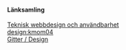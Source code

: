 #### Länksamling

[Teknisk webbdesign och användbarhet](https://dbwebb.se/kurser/design-v2)  
[design:kmom04](https://dbwebb.se/kurser/design-v2/kmom04)  
[Gitter / Design](https://gitter.im/dbwebb-se/design)    
